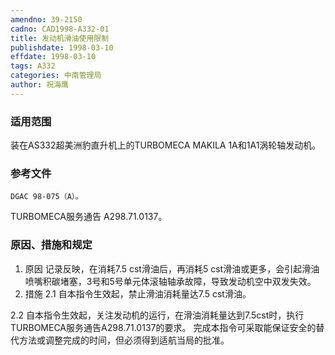 ```yaml
---
amendno: 39-2150
cadno: CAD1998-A332-01
title: 发动机滑油使用限制
publishdate: 1998-03-10
effdate: 1998-03-10
tags: A332
categories: 中南管理局
author: 祝海鹰
---
```


### 适用范围 
装在AS332超美洲豹直升机上的TURBOMECA MAKILA 1A和1A1涡轮轴发动机。

<!--more-->
### 参考文件
    DGAC 98-075（A）。
 TURBOMECA服务通告 A298.71.0137。

### 原因、措施和规定 
1. 原因 
    记录反映，在消耗7.5 cst滑油后，再消耗5 cst滑油或更多，会引起滑油喷嘴积碳堵塞，3号和5号单元体滚轴轴承故障，导致发动机空中双发失效。 
2. 措施 
2.1
 自本指令生效起，禁止滑油消耗量达7.5 cst滑油。 

2.2 自本指令生效起，关注发动机的运行，在滑油消耗量达到7.5cst时，执行TURBOMECA服务通告A298.71.0137的要求。 
    完成本指令可采取能保证安全的替代方法或调整完成的时间，但必须得到适航当局的批准。
  
